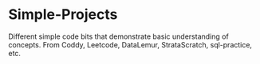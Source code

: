 # Simple-Projects
Different simple code bits that demonstrate basic understanding of concepts. From Coddy, Leetcode, DataLemur, StrataScratch, sql-practice, etc.
